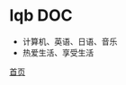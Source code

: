 <!-- _coverpage.md -->

<!--![logo](_media/icon.svg)-->

# lqb DOC

- 计算机、英语、日语、音乐
- 热爱生活、享受生活

[首页](/README.md)
<!--[Get Started](#docsify)-->